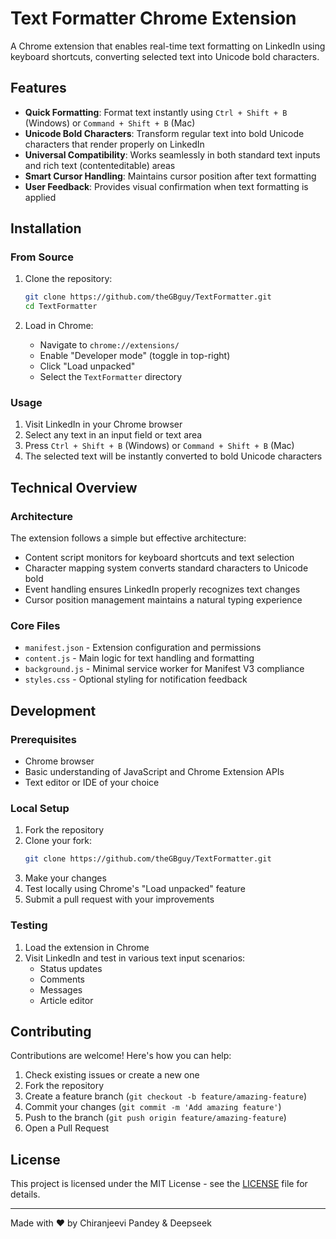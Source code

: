 # Text Formatter Chrome Extension

A Chrome extension that enables real-time text formatting on LinkedIn using keyboard shortcuts, converting selected text into Unicode bold characters.

## Features

- **Quick Formatting**: Format text instantly using `Ctrl + Shift + B` (Windows) or `Command + Shift + B` (Mac)
- **Unicode Bold Characters**: Transform regular text into bold Unicode characters that render properly on LinkedIn
- **Universal Compatibility**: Works seamlessly in both standard text inputs and rich text (contenteditable) areas
- **Smart Cursor Handling**: Maintains cursor position after text formatting
- **User Feedback**: Provides visual confirmation when text formatting is applied

## Installation

### From Source
1. Clone the repository:
   ```bash
   git clone https://github.com/theGBguy/TextFormatter.git
   cd TextFormatter
   ```

2. Load in Chrome:
   - Navigate to `chrome://extensions/`
   - Enable "Developer mode" (toggle in top-right)
   - Click "Load unpacked"
   - Select the `TextFormatter` directory

### Usage
1. Visit LinkedIn in your Chrome browser
2. Select any text in an input field or text area
3. Press `Ctrl + Shift + B` (Windows) or `Command + Shift + B` (Mac)
4. The selected text will be instantly converted to bold Unicode characters

## Technical Overview

### Architecture
The extension follows a simple but effective architecture:
- Content script monitors for keyboard shortcuts and text selection
- Character mapping system converts standard characters to Unicode bold
- Event handling ensures LinkedIn properly recognizes text changes
- Cursor position management maintains a natural typing experience

### Core Files
- `manifest.json` - Extension configuration and permissions
- `content.js` - Main logic for text handling and formatting
- `background.js` - Minimal service worker for Manifest V3 compliance
- `styles.css` - Optional styling for notification feedback

## Development

### Prerequisites
- Chrome browser
- Basic understanding of JavaScript and Chrome Extension APIs
- Text editor or IDE of your choice

### Local Setup
1. Fork the repository
2. Clone your fork:
   ```bash
   git clone https://github.com/theGBguy/TextFormatter.git
   ```
3. Make your changes
4. Test locally using Chrome's "Load unpacked" feature
5. Submit a pull request with your improvements

### Testing
1. Load the extension in Chrome
2. Visit LinkedIn and test in various text input scenarios:
   - Status updates
   - Comments
   - Messages
   - Article editor

## Contributing

Contributions are welcome! Here's how you can help:

1. Check existing issues or create a new one
2. Fork the repository
3. Create a feature branch (`git checkout -b feature/amazing-feature`)
4. Commit your changes (`git commit -m 'Add amazing feature'`)
5. Push to the branch (`git push origin feature/amazing-feature`)
6. Open a Pull Request

## License

This project is licensed under the MIT License - see the [LICENSE](LICENSE) file for details.

---

Made with ❤️ by Chiranjeevi Pandey & Deepseek